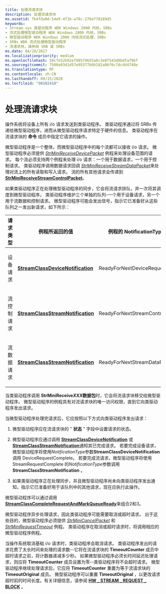```yaml
---
title: 处理流请求块
description: 处理流请求块
ms.assetid: fb4fda0d-54e9-4f1b-a78c-276e770189d5
keywords:
- Stream.sys 类驱动程序 WDK Windows 2000 内核，SRBs
- 流式处理微型驱动程序 WDK Windows 2000 内核，SRBs
- 微型驱动程序 WDK Windows 2000 内核流式处理，SRBs
- SRBs WDK 流式处理微型驱动程序
- 流请求块，请参阅 SRB 或 SRBs
ms.date: 04/20/2017
ms.localizationpriority: medium
ms.openlocfilehash: 59cfe52b92ef98579655a8c3e0f543d8bdfaf96f
ms.sourcegitcommit: 7500a03d1d57e95377b0b182a06f6c7dcdd4748e
ms.translationtype: MT
ms.contentlocale: zh-CN
ms.lasthandoff: 09/15/2020
ms.locfileid: "90102410"
---
```

# <a name="handling-stream-request-blocks"></a>处理流请求块





操作系统将设备上所有 i/o 请求发送到类驱动程序。 类驱动程序通过将 SRBs 传递给微型驱动程序，进而从微型驱动程序请求特定于硬件的信息。 类驱动程序在流请求块的 **命令** 成员中指定它请求的操作。

微型驱动程序是一个整体，而微型驱动程序中的每个流都可以接收 i/o 请求。 微型驱动程序必须提供 [*StrMiniReceiveDevicePacket*](/windows-hardware/drivers/ddi/strmini/nc-strmini-phw_receive_device_srb) 例程来处理设备范围的请求。 每个流必须支持两个例程来处理 i/o 请求：一个用于数据请求，一个用于控制请求。 类驱动程序调用数据请求回调 [*StrMiniReceiveStreamDataPacket*](/windows-hardware/drivers/ddi/strmini/nc-strmini-phw_receive_device_srb)来处理对流上的所有读取和写入请求。 流的所有其他请求会传递到 [**StrMiniReceiveStreamControlPacket**](/previous-versions/ff568467(v=vs.85))。

如果类驱动程序正在处理微型驱动程序的同步，它会将流请求排队，并一次将其调度到微型驱动程序。 类驱动程序维护三个单独的队列-一个用于设备请求，另一个用于流数据和控制请求。 微型驱动程序可能会发出信号，指示它已准备好从这些队列之一发出新请求，如下所示：

<table>
<colgroup>
<col width="33%" />
<col width="33%" />
<col width="33%" />
</colgroup>
<thead>
<tr class="header">
<th>请求类型</th>
<th>例程所返回的值</th>
<th>例程的 NotificationType 参数</th>
</tr>
</thead>
<tbody>
<tr class="odd">
<td><p>设备请求</p></td>
<td><p><a href="/windows-hardware/drivers/ddi/strmini/nf-strmini-streamclassdevicenotification" data-raw-source="[&lt;strong&gt;StreamClassDeviceNotification&lt;/strong&gt;](/windows-hardware/drivers/ddi/strmini/nf-strmini-streamclassdevicenotification)"><strong>StreamClassDeviceNotification</strong></a></p></td>
<td><p>ReadyForNextDeviceRequest</p></td>
</tr>
<tr class="even">
<td><p>流控制请求</p></td>
<td><p><a href="/windows-hardware/drivers/ddi/strmini/nf-strmini-streamclassstreamnotification" data-raw-source="[&lt;strong&gt;StreamClassStreamNotification&lt;/strong&gt;](/windows-hardware/drivers/ddi/strmini/nf-strmini-streamclassstreamnotification)"><strong>StreamClassStreamNotification</strong></a></p></td>
<td><p>ReadyForNextStreamControlRequest</p></td>
</tr>
<tr class="odd">
<td><p>流数据请求</p></td>
<td><p><a href="/windows-hardware/drivers/ddi/strmini/nf-strmini-streamclassstreamnotification" data-raw-source="[&lt;strong&gt;StreamClassStreamNotification&lt;/strong&gt;](/windows-hardware/drivers/ddi/strmini/nf-strmini-streamclassstreamnotification)"><strong>StreamClassStreamNotification</strong></a></p></td>
<td><p>ReadyForNextStreamDataRequest</p></td>
</tr>
</tbody>
</table>

 

当类驱动程序调用 **StrMiniReceive*XXX*数据包**时，它会将流请求块移交给微型驱动程序。 微型驱动程序的例程具有对流请求块的唯一访问权限，直到它向类驱动程序发出请求。

当微型驱动程序处理完请求后，它应按照以下方式向类驱动程序发出请求：

1.  微型驱动程序应在流请求块的 " **状态** " 字段中设置请求的状态。

2.  微型驱动程序应通过调用 [**StreamClassDeviceNotification**](/windows-hardware/drivers/ddi/strmini/nf-strmini-streamclassdevicenotification) 或 [**StreamClassStreamNotification**](/windows-hardware/drivers/ddi/strmini/nf-strmini-streamclassstreamnotification)通知其已完成请求。 若要完成设备请求，微型驱动程序将使用*NotificationType*参数**StreamClassDeviceNotification**调用 DeviceRequestComplete。 若要完成流请求，微型驱动程序将使用 StreamRequestComplete 的*NotificationType*参数调用**StreamClassStreamNotification** 。

3.  如果类驱动程序正在处理同步，并且微型驱动程序尚未向类驱动程序发出通知，指示它已准备好用于该队列中的其他请求，现在应执行此操作。

微型驱动程序可以通过调用 [**StreamClassCompleteRequestAndMarkQueueReady**](/windows-hardware/drivers/ddi/strmini/nf-strmini-streamclasscompleterequestandmarkqueueready)来组合2和3。

微型驱动程序异步处理请求，因此类驱动程序可能需要取消或超时请求。 出于这些目的，微型驱动程序必须提供 [*StrMiniCancelPacket*](/windows-hardware/drivers/ddi/strmini/nc-strmini-phw_cancel_srb) 和 [*StrMiniRequestTimeout*](/windows-hardware/drivers/ddi/strmini/nc-strmini-phw_request_timeout_handler) 例程。 类驱动程序在取消或超时请求时，将调用相应的微型驱动程序例程。

当操作系统取消基础 i/o 请求时，类驱动程序会取消请求。 类驱动程序发出的请求花费了太长时间来处理的请求数--它将在流请求块的 **TimeoutCounter** 成员中超时请求之前，将计数器递减多少秒。 如果微型驱动程序必须长时间延迟处理请求，则应将 **TimeoutCounter** 成员设置为零--类驱动程序将不会超时请求。 微型驱动程序继续处理请求后，它应将 **TimeoutCounter** 重置为等于流请求块的 **TimeoutOriginal** 成员。 微型驱动程序可以重置 **TimeoutOriginal** ，以更改请求超时前的时间长度。有关详细信息，请参阅 [**HW \_ STREAM \_ REQUEST \_ BLOCK**](/windows-hardware/drivers/ddi/strmini/ns-strmini-_hw_stream_request_block) 。

